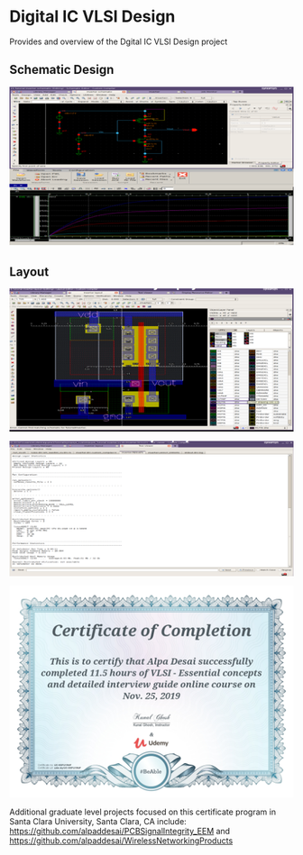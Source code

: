 # Digital IC VLSI Design

Provides and overview of the Dgital IC VLSI Design project 

## Schematic Design
![image](SchematicDesign.png)

## Layout
![image](VLSILayout.png)

![image](Output.png)

![image](VLSI_Design_Certification.jpg)

Additional graduate level projects focused on this certificate program in Santa Clara University, Santa Clara, CA include: https://github.com/alpaddesai/PCBSignalIntegrity_EEM  and https://github.com/alpaddesai/WirelessNetworkingProducts


